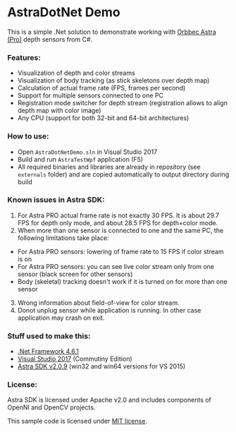# AstraDotNet Demo

This is a simple .Net solution to demonstrate working with [Orbbec Astra (Pro)](https://orbbec3d.com/product-astra/) depth sensors from C#.

### Features:

* Visualization of depth and color streams
* Visualization of body tracking (as stick skeletons over depth map)
* Calculation of actual frame rate (FPS, frames per second)
* Support for multiple sensors connected to one PC
* Registration mode switcher for depth stream (registration allows to align depth map with color image)
* Any CPU (support for both 32-bit and 64-bit architectures)


### How to use:

* Open `AstraDotNetDemo.sln` in Visual Studio 2017
* Build and run `AstraTestWpf` application (F5)
* All required binaries and libraries are already in repository (see `externals` folder) and are copied automatically to output directory during build


### Known issues in Astra SDK:

1. For Astra PRO actual frame rate is not exactly 30 FPS. It is about 29.7 FPS for depth only mode, and about 28.5 FPS for depth+color mode.
2. When more than one sensor is connected to one and the same PC, the following limitations take place:
 * For Astra PRO sensors: lowering of frame rate to 15 FPS if color stream is on
 * For Astra PRO sensors: you can see live color stream only from one sensor (black screen for other sensors)
 * Body (skeletal) tracking doesn't work if it is turned on for more than one sensor
3. Wrong information about field-of-view for color stream.
4. Donot unplug sensor while application is running. In other case application may crash on exit.


### Stuff used to make this:

 * [.Net Framework 4.6.1](https://www.microsoft.com/en-us/download/details.aspx?id=49981)
 * [Visual Studio 2017](https://www.visualstudio.com/downloads/) (Commutiny Edition)
 * [Astra SDK v2.0.9](https://orbbec3d.com/develop/) (win32 and win64 versions for VS 2015)


### License:

Astra SDK is licensed under Apache v2.0 and includes components of OpenNI and OpenCV projects.

This sample code is licensed under [MIT license](https://opensource.org/licenses/MIT).